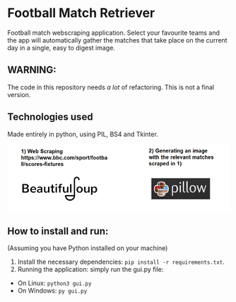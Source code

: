 # Football Match Retriever
Football match webscraping application. Select your favourite teams and the app will automatically gather the matches that take place on the current day in a single, easy to digest image.  

## WARNING:
The code in this repository needs *a lot* of refactoring. This is not a final version.

## Technologies used
Made entirely in python, using PIL, BS4 and Tkinter.

![](https://github.com/dauphidev/football-match-retriever/blob/main/phases.png)

## How to install and run:
(Assuming you have Python installed on your machine)
1) Install the necessary dependencies: `pip install -r requirements.txt`.
2) Running the application: simply run the gui.py file:
* On Linux: `python3 gui.py` 
* On Windows: `py gui.py`
